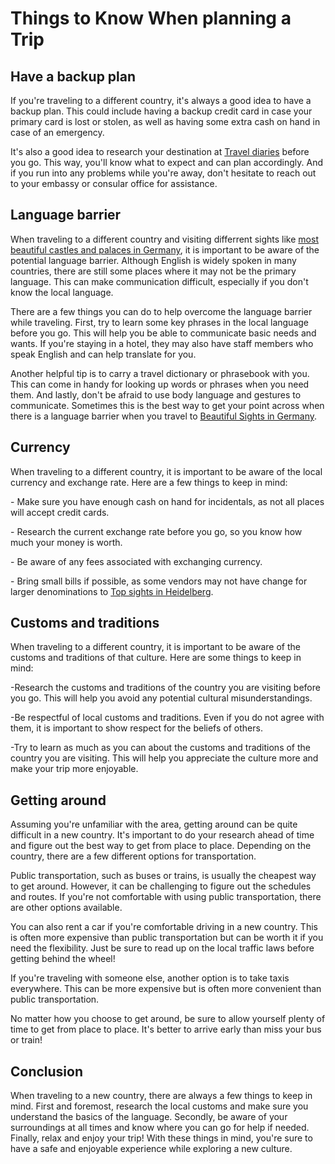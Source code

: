 Things to Know When planning a Trip
===================================

Have a backup plan
------------------

If you're traveling to a different country, it's always a good idea to have a backup plan. This could include having a backup credit card in case your primary card is lost or stolen, as well as having some extra cash on hand in case of an emergency.  
  
It's also a good idea to research your destination at [Travel diaries](https://traveldiaries.us/) before you go. This way, you'll know what to expect and can plan accordingly. And if you run into any problems while you're away, don't hesitate to reach out to your embassy or consular office for assistance.

Language barrier
----------------

When traveling to a different country and visiting differrent sights like [most beautiful castles and palaces in Germany](https://traveldiaries.us/14-castles-and-palaces-worth-seeing-in-germany/), it is important to be aware of the potential language barrier. Although English is widely spoken in many countries, there are still some places where it may not be the primary language. This can make communication difficult, especially if you don't know the local language.  
  
There are a few things you can do to help overcome the language barrier while traveling. First, try to learn some key phrases in the local language before you go. This will help you be able to communicate basic needs and wants. If you're staying in a hotel, they may also have staff members who speak English and can help translate for you.  
  
Another helpful tip is to carry a travel dictionary or phrasebook with you. This can come in handy for looking up words or phrases when you need them. And lastly, don't be afraid to use body language and gestures to communicate. Sometimes this is the best way to get your point across when there is a language barrier when you travel to [Beautiful Sights in Germany](https://traveldiaries.us/beautiful-sights-in-germany-that-you-must-visit/).

Currency
--------

When traveling to a different country, it is important to be aware of the local currency and exchange rate. Here are a few things to keep in mind:  
  
\- Make sure you have enough cash on hand for incidentals, as not all places will accept credit cards.  
  
\- Research the current exchange rate before you go, so you know how much your money is worth.  
  
\- Be aware of any fees associated with exchanging currency.  
  
\- Bring small bills if possible, as some vendors may not have change for larger denominations to [Top sights in Heidelberg](https://traveldiaries.us/heidelberg-sights-my-personal-highlights/).

Customs and traditions
----------------------

When traveling to a different country, it is important to be aware of the customs and traditions of that culture. Here are some things to keep in mind:  
  
\-Research the customs and traditions of the country you are visiting before you go. This will help you avoid any potential cultural misunderstandings.  
  
\-Be respectful of local customs and traditions. Even if you do not agree with them, it is important to show respect for the beliefs of others.  
  
\-Try to learn as much as you can about the customs and traditions of the country you are visiting. This will help you appreciate the culture more and make your trip more enjoyable.

Getting around
--------------

Assuming you're unfamiliar with the area, getting around can be quite difficult in a new country. It's important to do your research ahead of time and figure out the best way to get from place to place. Depending on the country, there are a few different options for transportation.  
  
Public transportation, such as buses or trains, is usually the cheapest way to get around. However, it can be challenging to figure out the schedules and routes. If you're not comfortable with using public transportation, there are other options available.  
  
You can also rent a car if you're comfortable driving in a new country. This is often more expensive than public transportation but can be worth it if you need the flexibility. Just be sure to read up on the local traffic laws before getting behind the wheel!  
  
If you're traveling with someone else, another option is to take taxis everywhere. This can be more expensive but is often more convenient than public transportation.  
  
No matter how you choose to get around, be sure to allow yourself plenty of time to get from place to place. It's better to arrive early than miss your bus or train!

Conclusion
----------

When traveling to a new country, there are always a few things to keep in mind. First and foremost, research the local customs and make sure you understand the basics of the language. Secondly, be aware of your surroundings at all times and know where you can go for help if needed. Finally, relax and enjoy your trip! With these things in mind, you're sure to have a safe and enjoyable experience while exploring a new culture.
